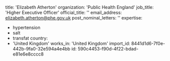 title: 'Elizabeth Atherton'
organization: 'Public Health England'
job_title: 'Higher Executive Officer'
official_title: ''
email_address: elizabeth.atherton@phe.gov.uk
post_nominal_letters: ''
expertise:
  - hypertension
  - salt
  - transfat
country:
  - 'United Kingdom'
works_in: 'United Kingdom'
import_id: 8441d1d6-7f0e-442b-9fa0-32e594a4e4bb
id: 590c4453-f90d-4f22-bdad-e81e6e8cccc8
